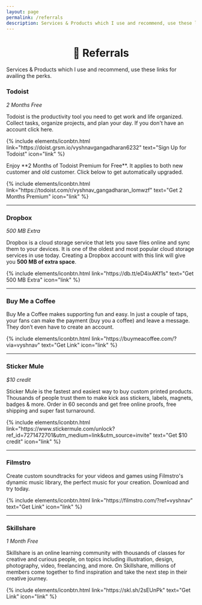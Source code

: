 ```yaml
---	
layout: page
permalink: /referrals
description: Services & Products which I use and recommend, use these links for availing the perks.
---
```

<h1 style="text-align:center;" >🎁 Referrals</h1>
<p class="text-center" >Services & Products which I use and recommend, use these links for availing the perks.</p>


### Todoist
*2 Months Free*

Todoist is the productivity tool you need to get work and life organized. Collect tasks, organize projects, and plan your day.
If you don't have an account click here.
<p class="text-center">
{% include elements/iconbtn.html link="https://doist.grsm.io/vyshnavgangadharan6232" text="Sign Up for Todoist" icon="link" %}
</p>
Enjoy **2 Months of Todoist Premium for Free**. It applies to both new customer and old customer. Click below to get automatically upgraded.
<p class="text-center">
{% include elements/iconbtn.html link="https://todoist.com/r/vyshnav_gangadharan_lomwzf" text="Get 2 Months Premium" icon="link" %}
</p>

---

### Dropbox
*500 MB Extra*

Dropbox is a cloud storage service that lets you save files online and sync them to your devices. It is one of the oldest and most popular cloud storage services in use today.
Creating a Dropbox account with this link will give you **500 MB of extra space**.

<p class="text-center">
{% include elements/iconbtn.html link="https://db.tt/eD4ixAKf1s" text="Get 500 MB Extra" icon="link" %}
</p>

---

### Buy Me a Coffee


Buy Me a Coffee makes supporting fun and easy. In just a couple of taps, your fans can make the payment (buy you a coffee) and leave a message. They don’t even have to create an account.

<p class="text-center">
{% include elements/iconbtn.html link="https://buymeacoffee.com/?via=vyshnav" text="Get Link" icon="link" %}
</p>

---


### Sticker Mule
*$10 credit*

Sticker Mule is the fastest and easiest way to buy custom printed products. Thousands of people trust them to make kick ass stickers, labels, magnets, badges & more. Order in 60 seconds and get free online proofs, free shipping and super fast turnaround.

<p class="text-center">
{% include elements/iconbtn.html link="https://www.stickermule.com/unlock?ref_id=7271472701&utm_medium=link&utm_source=invite" text="Get $10 credit" icon="link" %}
</p>

---


### Filmstro

Create custom soundtracks for your videos and games using Filmstro's dynamic music library, the perfect music for your creation. Download and try today.

<p class="text-center">
{% include elements/iconbtn.html link="https://filmstro.com/?ref=vyshnav" text="Get Link" icon="link" %}
</p>

---

### Skillshare
*1 Month Free*

Skillshare is an online learning community with thousands of classes for creative and curious people, on topics including illustration, design, photography, video, freelancing, and more. On Skillshare, millions of members come together to find inspiration and take the next step in their creative journey.

<p class="text-center">
{% include elements/iconbtn.html link="https://skl.sh/2sEUnPk" text="Get Link" icon="link" %}
</p>